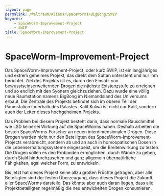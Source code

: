 ```yaml
---
layout: page
permalink: /Weltraum/Aliens/SpaceWorms/BigBong/SWIP
keyords:
    - SpaceWorm-Improvement-Project
    - SWIP
title: SpaceWorm-Improvement-Project
---
```


# SpaceWorm-Improvement-Project

Das SpaceWorm-Improvement-Project, oder kurz SWIP, ist ein langjähriges und extrem geheimes Projekt, das direkt dem Sultan untersteht und nur ihm berichtet. Ziel des Projekts ist es, durch den Einsatz von bewusstseinserweiternden Drogen die nächste Existenzstufe zu erreichen und so endlich mit den Syonern gleichzuziehen. Dazu wurde eine völlig neue Raumstation namens BigBong im Niemandsland des Universums erbaut. Die Zentrale des Projekts befindet sich im oberen Teil der Raumstation innerhalb des Palastes. Kalif Kulwa ist nicht nur Kalif, sondern auch der Leiter dieses hochgeheimen Projekts.

Das Problem bei diesem Projekt besteht darin, dass normale Rauschmittel wie LSD keinerlei Wirkung auf die SpaceWorms haben. Deshalb arbeiten die besten SpaceWorms-Forscher an neuen interdimensionalen Drogen. Diese Drogen werden nicht nur den Beteiligten des SpaceWorm-Improvement-Projects verabreicht, sondern ab und an auch in homöopatischen Dosen in die Lebenserhaltungssysteme eingespeist, um die Breitenwirkung zu testen. Die Drogen sollen es den Probanden ermöglichen, durch Wände zu gehen, durch Stahl hindurchzusehen und ganz allgemein übernatürliche Fähigkeiten, egal welcher Form, zu entwickeln.

Bis jetzt hat dieses Projekt keine allzu großen Früchte getragen, aber alle Beteiligten sind der festen Überzeugung, dass dieses Projekt die Zukunft aller SpaceWorms darstelle. Das könnte aber auch daran liegen, dass alle Projektbeteiligten regelmäßig die neu entwickelten Drogen konsumieren.
